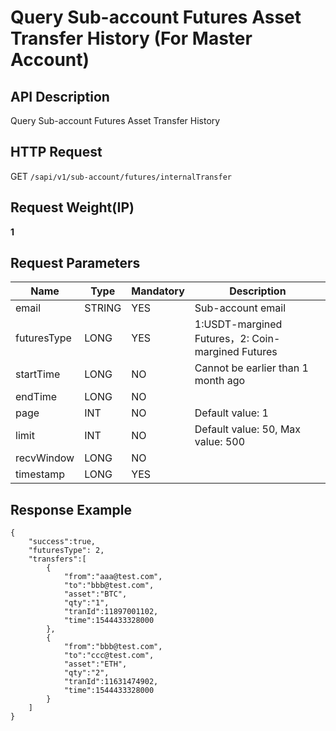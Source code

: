 # Query Sub-account Futures Asset Transfer History (For Master Account) 

## API Description​

Query Sub-account Futures Asset Transfer History

## HTTP Request​

GET `/sapi/v1/sub-account/futures/internalTransfer`

## Request Weight(IP)​

**1**

## Request Parameters​

| Name | Type | Mandatory | Description |
| --- | --- | --- | --- |
| email | STRING | YES | Sub-account email |
| futuresType | LONG | YES | 1:USDT-margined Futures，2: Coin-margined Futures |
| startTime | LONG | NO | Cannot be earlier than 1 month ago |
| endTime | LONG | NO |  |
| page | INT | NO | Default value: 1 |
| limit | INT | NO | Default value: 50, Max value: 500 |
| recvWindow | LONG | NO |  |
| timestamp | LONG | YES |  |

## Response Example​

```
{  
    "success":true,  
    "futuresType": 2,  
    "transfers":[  
        {  
            "from":"aaa@test.com",  
            "to":"bbb@test.com",  
            "asset":"BTC",  
            "qty":"1",  
            "tranId":11897001102,  
            "time":1544433328000  
        },  
        {  
            "from":"bbb@test.com",  
            "to":"ccc@test.com",  
            "asset":"ETH",  
            "qty":"2",  
            "tranId":11631474902,  
            "time":1544433328000  
        }  
    ]  
}
```

